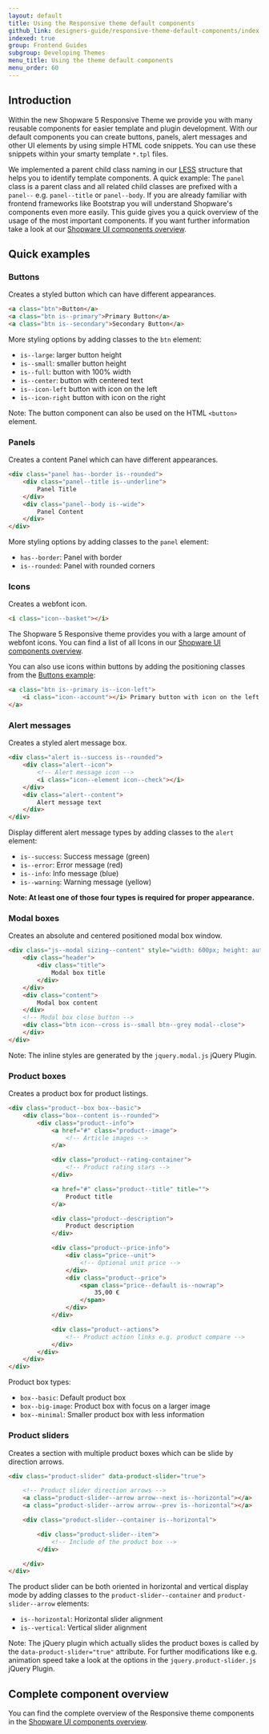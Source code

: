 ```yaml
---
layout: default
title: Using the Responsive theme default components
github_link: designers-guide/responsive-theme-default-components/index.md
indexed: true
group: Frontend Guides
subgroup: Developing Themes
menu_title: Using the theme default components
menu_order: 60
---
```


<div class="toc-list"></div>

## Introduction
Within the new Shopware 5 Responsive Theme we provide you with many reusable components for easier template and plugin development. With our default components you can create buttons, panels, alert messages and other UI elements by using simple HTML code snippets. You can use these snippets within your smarty template `*.tpl` files.

We implemented a parent child class naming in our [LESS](../less) structure that helps you to identify template components. A quick example: The `panel` class is a parent class and all related child classes are prefixed with a `panel--` e.g. `panel--title` or `panel--body`. If you are already familiar with frontend frameworks like Bootstrap you will understand Shopware's components even more easily. This guide gives you a quick overview of the usage of the most important components. If you want further information take a look at our [Shopware UI components overview](https://developers.shopware.com/styletile/).

## Quick examples

### Buttons
Creates a styled button which can have different appearances.

```html
<a class="btn">Button</a>
<a class="btn is--primary">Primary Button</a>
<a class="btn is--secondary">Secondary Button</a>
```

More styling options by adding classes to the `btn` element:

- `is--large`: larger button height
- `is--small`: smaller button height
- `is--full`: button with 100% width
- `is--center`: button with centered text
- `is--icon-left` button with icon on the left
- `is--icon-right` button with icon on the right

Note: The button component can also be used on the HTML `<button>` element.

### Panels
Creates a content Panel which can have different appearances.

```html
<div class="panel has--border is--rounded">
    <div class="panel--title is--underline">
        Panel Title
    </div>
    <div class="panel--body is--wide">
        Panel Content
    </div>
</div>
```

More styling options by adding classes to the `panel` element:

- `has--border`: Panel with border
- `is--rounded`: Panel with rounded corners

### Icons
Creates a webfont icon.

```html
<i class="icon--basket"></i>
```

The Shopware 5 Responsive theme provides you with a large amount of webfont icons. You can find a list of all Icons in our [Shopware UI components overview](https://developers.shopware.com/styletile/components.html#icon-set).

You can also use icons within buttons by adding the positioning classes from the [Buttons example](#buttons):

```html
<a class="btn is--primary is--icon-left">
    <i class="icon--account"></i> Primary button with icon on the left
</a>
```

### Alert messages
Creates a styled alert message box.

```html
<div class="alert is--success is--rounded">
    <div class="alert--icon">
        <!-- Alert message icon -->
        <i class="icon--element icon--check"></i>
    </div>
    <div class="alert--content">
        Alert message text
    </div>
</div>
```

Display different alert message types by adding classes to the `alert` element:

- `is--success`: Success message (green)
- `is--error`: Error message (red)
- `is--info`: Info message (blue)
- `is--warning`: Warning message (yellow)

**Note: At least one of those four types is required for proper appearance.**

### Modal boxes
Creates an absolute and centered positioned modal box window.

```html
<div class="js--modal sizing--content" style="width: 600px; height: auto; display: block; opacity: 1;">
    <div class="header">
        <div class="title">
            Modal box title
        </div>
    </div>
    <div class="content">
        Modal box content
    </div>
    <!-- Modal box close button -->
    <div class="btn icon--cross is--small btn--grey modal--close">
    </div>
</div>
```

Note: The inline styles are generated by the `jquery.modal.js` jQuery Plugin.

### Product boxes

Creates a product box for product listings.

```html
<div class="product--box box--basic">
    <div class="box--content is--rounded">
        <div class="product--info">
            <a href="#" class="product--image">
                <!-- Article images -->
            </a>

            <div class="product--rating-container">
                <!-- Product rating stars -->
            </div>

            <a href="#" class="product--title" title="">
                Product title
            </a>

            <div class="product--description">
                Product description
            </div>

            <div class="product--price-info">
                <div class="price--unit">
                    <!-- Optional unit price -->
                </div>
                <div class="product--price">
                    <span class="price--default is--nowrap">
                        35,00 €
                    </span>
                </div>
            </div>

            <div class="product--actions">
                <!-- Product action links e.g. product compare -->
            </div>
        </div>
    </div>
</div>
```

Product box types:

- `box--basic`: Default product box
- `box--big-image`: Product box with focus on a larger image
- `box--minimal`: Smaller product box with less information

### Product sliders
Creates a section with multiple product boxes which can be slide by direction arrows.

```html
<div class="product-slider" data-product-slider="true">

    <!-- Product slider direction arrows -->
    <a class="product-slider--arrow arrow--next is--horizontal"></a>
    <a class="product-slider--arrow arrow--prev is--horizontal"></a>

    <div class="product-slider--container is--horizontal">

        <div class="product-slider--item">
            <!-- Include of the product box -->
        </div>

    </div>
</div>
```

The product slider can be both oriented in horizontal and vertical display mode by adding classes to the `product-slider--container` and `product-slider--arrow` elements:

- `is--horizontal`: Horizontal slider alignment
- `is--vertical`: Vertical slider alignment

Note: The jQuery plugin which actually slides the product boxes is called by the `data-product-slider="true"` attribute. For further modifications like e.g. animation speed take a look at the options in the `jquery.product-slider.js` jQuery Plugin.

## Complete component overview
You can find the complete overview of the Responsive theme components in the [Shopware UI components overview](https://developers.shopware.com/styletile/).
